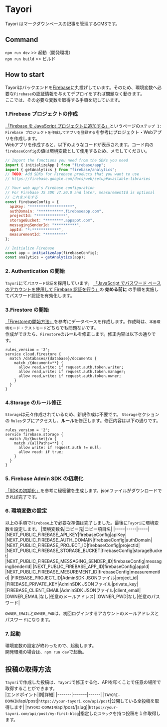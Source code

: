 # Tayori
Tayori はマークダウンベースの記事を管理するCMSです。

## Command
`npm run dev` >> 起動（開発環境）<br>
`npm run build` >> ビルド


## How to start
Tayoriはバックエンドを[Firebase](https://firebase.google.com/?hl=ja)に丸投げしています。そのため、環境変数へ必要な`Firebase`の認証情報を与えてデプロイをすれば問題なく動きます。<br>
ここでは、その必要な変数を取得する手順を記しています。

### 1.Firebase プロジェクトの作成
[「Firebase を JavaScript プロジェクトに追加する」](https://firebase.google.com/docs/web/setup?hl=ja)というページの`ステップ 1: Firebase プロジェクトを作成してアプリを登録する`を参考にプロジェクト・Webアプリを作成します。<br>
Webアプリを作成すると、以下のようなコードが表示されます。コード内の`firebaseConfig`の値は環境変数として使用するため、メモしてください。
```js
// Import the functions you need from the SDKs you need
import { initializeApp } from "firebase/app";
import { getAnalytics } from "firebase/analytics";
// TODO: Add SDKs for Firebase products that you want to use
// https://firebase.google.com/docs/web/setup#available-libraries

// Your web app's Firebase configuration
// For Firebase JS SDK v7.20.0 and later, measurementId is optional
// これをメモする
const firebaseConfig = {
  apiKey: "*******************",
  authDomain: "***********.firebaseapp.com",
  projectId: "*************",
  storageBucket: "********.appspot.com",
  messagingSenderId: "**********",
  appId: "*:************",
  measurementId: "*********"
};

// Initialize Firebase
const app = initializeApp(firebaseConfig);
const analytics = getAnalytics(app);
```


### 2. Authentication の開始
`Tayori`にて`パスワード認証`を採用しています。
[「JavaScript でパスワード ベースのアカウントを使用して Firebase 認証を行う」](https://firebase.google.com/docs/auth/web/password-auth?hl=ja)の **始める前に** の手順を実施してパスワード認証を有効化します。<br>

### 3.Firestore の開始
[「Firestoreの開始方法」](https://firebase.google.com/docs/firestore/quickstart?authuser=0)を参考にデータベースを作成します。作成時は、`本番環境モード`・`テストモード`どちらでも問題ないです。<br>
作成ができたら、`Firestore`の**ルール**を修正します。修正内容は以下の通りです。
```
rules_version = '2';
service cloud.firestore {
  match /databases/{database}/documents {
    match /{document=**} {
      allow read,write: if request.auth.token.writer;
      allow read,write: if request.auth.token.manager;
      allow read,write: if request.auth.token.owner;
    }
  }
}
```

### 4.Storage のルール修正
`Storage`は元々作成されているため、新規作成は不要です。 `Storage`セクションの `Rules`タブにアクセスし、**ルール**を修正します。修正内容は以下の通りです。
```
rules_version = '2';
service firebase.storage {
  match /b/{bucket}/o {
    match /{allPaths=**} {
      allow write: if request.auth != null;
      allow read: if true;
    }
  }
}
```

### 5. Firebase Admin SDK の初期化
[「SDKの初期化」](https://firebase.google.com/docs/admin/setup?hl=ja#initialize-sdk)を参考に秘密鍵を生成します。jsonファイルがダウンロードできれば完了です。

### 6. 環境変数の設定
以上の手順で`Firebase`上で必要な準備は完了しました。最後に`Tayori`に環境変数を設定します。
|環境変数名|コピー元|コピー項目名|
|-----|-----|-----|
|NEXT_PUBLIC_FIREBASE_API_KEY|firebaseConfig|apiKey|
|NEXT_PUBLIC_FIREBASE_AUTH_DOMAIN|firebaseConfig|authDomain|
|NEXT_PUBLIC_FIREBASE_PROJECT_ID|firebaseConfig|projectId|
|NEXT_PUBLIC_FIREBASE_STORAGE_BUCKET|firebaseConfig|storageBucket|
|NEXT_PUBLIC_FIREBASE_MESSAGING_SENDER_ID|firebaseConfig|messagingSenderId|
|NEXT_PUBLIC_FIREBASE_APP_ID|firebaseConfig|appId|
|NEXT_PUBLIC_FIREBASE_MESUREMENT_ID|firebaseConfig|measurementId|
|FIREBASE_PROJECT_ID|AdminSDK JSONファイル|project_id|
|FIREBASE_PRIVATE_KEY|AdminSDK JSONファイル|private_key|
|FIREBASE_CLIENT_EMAIL|AdminSDK JSONファイル|client_email|
|OWNER_EMAIL|なし|任意のメールアドレス|
|OWNER_PWD|なし|任意のパスワード|

`OWNER_EMAIL`と`OWNER_PWD`は、初回ログインするアカウントのメールアドレスとパスワードになります。

### 7. 起動
環境変数の設定が終わったので、起動します。<br>
開発環境の場合は、`npm run dev`で起動。<br>

## 投稿の取得方法
`Tayori`で作成した投稿は、`Tayori`で修正する他、APIを叩くことで任意の場所で取得することができます。<br>
|エンドポイント|例|詳細|
|-------|-------|------|
|`TAYORI-DOMAIN`/api/post|`https://your-tayori.com/api/post`|公開している全投稿を取得します|
|`TAYORI-DOMAIN`/api/post/[slug]|`https://your-tayori.com/api/post/my-first-blog`|指定した`スラッグ`を持つ投稿を１件取得します。